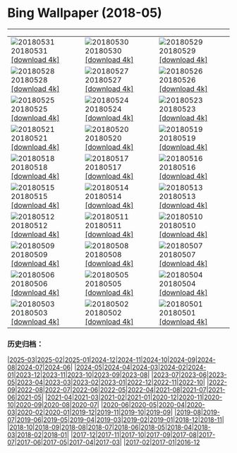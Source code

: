 # Bing Wallpaper (2018-05)
**************

<table><tr><td><img class="wallpaper" src="https://www.bing.com/az/hprichbg/rb/happychildday_ZH-CN9412524114_1920x1080.jpg" alt="20180531"> 20180531 <a href="https://www.bing.com/az/hprichbg/rb/happychildday_ZH-CN9412524114_UHD.jpg">[download 4k]</a></td><td><img class="wallpaper" src="https://www.bing.com/az/hprichbg/rb/MooseLakeGrass_ZH-CN12424437234_1920x1080.jpg" alt="20180530"> 20180530 <a href="https://www.bing.com/az/hprichbg/rb/MooseLakeGrass_ZH-CN12424437234_UHD.jpg">[download 4k]</a></td><td><img class="wallpaper" src="https://www.bing.com/az/hprichbg/rb/AerialPantanal_ZH-CN7580811600_1920x1080.jpg" alt="20180529"> 20180529 <a href="https://www.bing.com/az/hprichbg/rb/AerialPantanal_ZH-CN7580811600_UHD.jpg">[download 4k]</a></td></tr><tr><td><img class="wallpaper" src="https://www.bing.com/az/hprichbg/rb/KhumbuTents_ZH-CN4978109685_1920x1080.jpg" alt="20180528"> 20180528 <a href="https://www.bing.com/az/hprichbg/rb/KhumbuTents_ZH-CN4978109685_UHD.jpg">[download 4k]</a></td><td><img class="wallpaper" src="https://www.bing.com/az/hprichbg/rb/AsiaticElephant_ZH-CN12232084520_1920x1080.jpg" alt="20180527"> 20180527 <a href="https://www.bing.com/az/hprichbg/rb/AsiaticElephant_ZH-CN12232084520_UHD.jpg">[download 4k]</a></td><td><img class="wallpaper" src="https://www.bing.com/az/hprichbg/rb/TSSSF_ZH-CN12002715124_1920x1080.jpg" alt="20180526"> 20180526 <a href="https://www.bing.com/az/hprichbg/rb/TSSSF_ZH-CN12002715124_UHD.jpg">[download 4k]</a></td></tr><tr><td><img class="wallpaper" src="https://www.bing.com/az/hprichbg/rb/SallyRideEarthKAM_ZH-CN12897817240_1920x1080.jpg" alt="20180525"> 20180525 <a href="https://www.bing.com/az/hprichbg/rb/SallyRideEarthKAM_ZH-CN12897817240_UHD.jpg">[download 4k]</a></td><td><img class="wallpaper" src="https://www.bing.com/az/hprichbg/rb/WineDay_ZH-CN9852912150_1920x1080.jpg" alt="20180524"> 20180524 <a href="https://www.bing.com/az/hprichbg/rb/WineDay_ZH-CN9852912150_UHD.jpg">[download 4k]</a></td><td><img class="wallpaper" src="https://www.bing.com/az/hprichbg/rb/BklynBrdge_ZH-CN13871214699_1920x1080.jpg" alt="20180523"> 20180523 <a href="https://www.bing.com/az/hprichbg/rb/BklynBrdge_ZH-CN13871214699_UHD.jpg">[download 4k]</a></td></tr><tr><td><img class="wallpaper" src="https://www.bing.com/az/hprichbg/rb/StormyCrater_ZH-CN7380963684_1920x1080.jpg" alt="20180521"> 20180521 <a href="https://www.bing.com/az/hprichbg/rb/StormyCrater_ZH-CN7380963684_UHD.jpg">[download 4k]</a></td><td><img class="wallpaper" src="https://www.bing.com/az/hprichbg/rb/NamibFace_ZH-CN6782882876_1920x1080.jpg" alt="20180520"> 20180520 <a href="https://www.bing.com/az/hprichbg/rb/NamibFace_ZH-CN6782882876_UHD.jpg">[download 4k]</a></td><td><img class="wallpaper" src="https://www.bing.com/az/hprichbg/rb/Love_ZH-CN11474763511_1920x1080.jpg" alt="20180519"> 20180519 <a href="https://www.bing.com/az/hprichbg/rb/Love_ZH-CN11474763511_UHD.jpg">[download 4k]</a></td></tr><tr><td><img class="wallpaper" src="https://www.bing.com/az/hprichbg/rb/SpringtimeinGiverny_ZH-CN8223989854_1920x1080.jpg" alt="20180518"> 20180518 <a href="https://www.bing.com/az/hprichbg/rb/SpringtimeinGiverny_ZH-CN8223989854_UHD.jpg">[download 4k]</a></td><td><img class="wallpaper" src="https://www.bing.com/az/hprichbg/rb/FalcoPeregrinus_ZH-CN12522703608_1920x1080.jpg" alt="20180517"> 20180517 <a href="https://www.bing.com/az/hprichbg/rb/FalcoPeregrinus_ZH-CN12522703608_UHD.jpg">[download 4k]</a></td><td><img class="wallpaper" src="https://www.bing.com/az/hprichbg/rb/FishingWarehouses_ZH-CN12358243818_1920x1080.jpg" alt="20180516"> 20180516 <a href="https://www.bing.com/az/hprichbg/rb/FishingWarehouses_ZH-CN12358243818_UHD.jpg">[download 4k]</a></td></tr><tr><td><img class="wallpaper" src="https://www.bing.com/az/hprichbg/rb/OakTreeMaize_ZH-CN10523296117_1920x1080.jpg" alt="20180515"> 20180515 <a href="https://www.bing.com/az/hprichbg/rb/OakTreeMaize_ZH-CN10523296117_UHD.jpg">[download 4k]</a></td><td><img class="wallpaper" src="https://www.bing.com/az/hprichbg/rb/BushHyrax_ZH-CN9145408965_1920x1080.jpg" alt="20180514"> 20180514 <a href="https://www.bing.com/az/hprichbg/rb/BushHyrax_ZH-CN9145408965_UHD.jpg">[download 4k]</a></td><td><img class="wallpaper" src="https://www.bing.com/az/hprichbg/rb/DolomitesBikeRace_ZH-CN10922620742_1920x1080.jpg" alt="20180513"> 20180513 <a href="https://www.bing.com/az/hprichbg/rb/DolomitesBikeRace_ZH-CN10922620742_UHD.jpg">[download 4k]</a></td></tr><tr><td><img class="wallpaper" src="https://www.bing.com/az/hprichbg/rb/ManateeMom_ZH-CN9943350192_1920x1080.jpg" alt="20180512"> 20180512 <a href="https://www.bing.com/az/hprichbg/rb/ManateeMom_ZH-CN9943350192_UHD.jpg">[download 4k]</a></td><td><img class="wallpaper" src="https://www.bing.com/az/hprichbg/rb/MontezumaSnowGeese_ZH-CN9467663976_1920x1080.jpg" alt="20180511"> 20180511 <a href="https://www.bing.com/az/hprichbg/rb/MontezumaSnowGeese_ZH-CN9467663976_UHD.jpg">[download 4k]</a></td><td><img class="wallpaper" src="https://www.bing.com/az/hprichbg/rb/HollowRock_ZH-CN11829527473_1920x1080.jpg" alt="20180510"> 20180510 <a href="https://www.bing.com/az/hprichbg/rb/HollowRock_ZH-CN11829527473_UHD.jpg">[download 4k]</a></td></tr><tr><td><img class="wallpaper" src="https://www.bing.com/az/hprichbg/rb/Kolonihavehus_ZH-CN6388656996_1920x1080.jpg" alt="20180509"> 20180509 <a href="https://www.bing.com/az/hprichbg/rb/Kolonihavehus_ZH-CN6388656996_UHD.jpg">[download 4k]</a></td><td><img class="wallpaper" src="https://www.bing.com/az/hprichbg/rb/LongtailedWidowbird_ZH-CN7843068065_1920x1080.jpg" alt="20180508"> 20180508 <a href="https://www.bing.com/az/hprichbg/rb/LongtailedWidowbird_ZH-CN7843068065_UHD.jpg">[download 4k]</a></td><td><img class="wallpaper" src="https://www.bing.com/az/hprichbg/rb/LulworthCoveDorset_ZH-CN6277179800_1920x1080.jpg" alt="20180507"> 20180507 <a href="https://www.bing.com/az/hprichbg/rb/LulworthCoveDorset_ZH-CN6277179800_UHD.jpg">[download 4k]</a></td></tr><tr><td><img class="wallpaper" src="https://www.bing.com/az/hprichbg/rb/Knuthojdsmossen_ZH-CN11774377222_1920x1080.jpg" alt="20180506"> 20180506 <a href="https://www.bing.com/az/hprichbg/rb/Knuthojdsmossen_ZH-CN11774377222_UHD.jpg">[download 4k]</a></td><td><img class="wallpaper" src="https://www.bing.com/az/hprichbg/rb/NOTricentennial_ZH-CN8971649459_1920x1080.jpg" alt="20180505"> 20180505 <a href="https://www.bing.com/az/hprichbg/rb/NOTricentennial_ZH-CN8971649459_UHD.jpg">[download 4k]</a></td><td><img class="wallpaper" src="https://www.bing.com/az/hprichbg/rb/Mariachis_ZH-CN12661065263_1920x1080.jpg" alt="20180504"> 20180504 <a href="https://www.bing.com/az/hprichbg/rb/Mariachis_ZH-CN12661065263_UHD.jpg">[download 4k]</a></td></tr><tr><td><img class="wallpaper" src="https://www.bing.com/az/hprichbg/rb/PKUCHINA_ZH-CN12651058425_1920x1080.jpg" alt="20180503"> 20180503 <a href="https://www.bing.com/az/hprichbg/rb/PKUCHINA_ZH-CN12651058425_UHD.jpg">[download 4k]</a></td><td><img class="wallpaper" src="https://www.bing.com/az/hprichbg/rb/Nazars_ZH-CN13550755131_1920x1080.jpg" alt="20180502"> 20180502 <a href="https://www.bing.com/az/hprichbg/rb/Nazars_ZH-CN13550755131_UHD.jpg">[download 4k]</a></td><td><img class="wallpaper" src="https://www.bing.com/az/hprichbg/rb/EuropeanBarracuda_ZH-CN13968323163_1920x1080.jpg" alt="20180501"> 20180501 <a href="https://www.bing.com/az/hprichbg/rb/EuropeanBarracuda_ZH-CN13968323163_UHD.jpg">[download 4k]</a></td></tr></table>

### 历史归档：

|[2025-03](/../2025-03/2025-03.md)|[2025-02](/../2025-02/2025-02.md)|[2025-01](/../2025-01/2025-01.md)|[2024-12](/../2024-12/2024-12.md)|[2024-11](/../2024-11/2024-11.md)|[2024-10](/../2024-10/2024-10.md)|[2024-09](/../2024-09/2024-09.md)|[2024-08](/../2024-08/2024-08.md)|[2024-07](/../2024-07/2024-07.md)|[2024-06](/../2024-06/2024-06.md)|
|[2024-05](/../2024-05/2024-05.md)|[2024-04](/../2024-04/2024-04.md)|[2024-03](/../2024-03/2024-03.md)|[2024-02](/../2024-02/2024-02.md)|[2024-01](/../2024-01/2024-01.md)|[2023-12](/../2023-12/2023-12.md)|[2023-11](/../2023-11/2023-11.md)|[2023-10](/../2023-10/2023-10.md)|[2023-09](/../2023-09/2023-09.md)|[2023-08](/../2023-08/2023-08.md)|
|[2023-07](/../2023-07/2023-07.md)|[2023-06](/../2023-06/2023-06.md)|[2023-05](/../2023-05/2023-05.md)|[2023-04](/../2023-04/2023-04.md)|[2023-03](/../2023-03/2023-03.md)|[2023-02](/../2023-02/2023-02.md)|[2023-01](/../2023-01/2023-01.md)|[2022-12](/../2022-12/2022-12.md)|[2022-11](/../2022-11/2022-11.md)|[2022-10](/../2022-10/2022-10.md)|
|[2022-09](/../2022-09/2022-09.md)|[2022-08](/../2022-08/2022-08.md)|[2022-07](/../2022-07/2022-07.md)|[2022-06](/../2022-06/2022-06.md)|[2022-05](/../2022-05/2022-05.md)|[2022-04](/../2022-04/2022-04.md)|[2021-08](/../2021-08/2021-08.md)|[2021-07](/../2021-07/2021-07.md)|[2021-06](/../2021-06/2021-06.md)|[2021-05](/../2021-05/2021-05.md)|
|[2021-04](/../2021-04/2021-04.md)|[2021-03](/../2021-03/2021-03.md)|[2021-02](/../2021-02/2021-02.md)|[2021-01](/../2021-01/2021-01.md)|[2020-12](/../2020-12/2020-12.md)|[2020-11](/../2020-11/2020-11.md)|[2020-10](/../2020-10/2020-10.md)|[2020-09](/../2020-09/2020-09.md)|[2020-08](/../2020-08/2020-08.md)|[2020-07](/../2020-07/2020-07.md)|
|[2020-06](/../2020-06/2020-06.md)|[2020-05](/../2020-05/2020-05.md)|[2020-04](/../2020-04/2020-04.md)|[2020-03](/../2020-03/2020-03.md)|[2020-02](/../2020-02/2020-02.md)|[2020-01](/../2020-01/2020-01.md)|[2019-12](/../2019-12/2019-12.md)|[2019-11](/../2019-11/2019-11.md)|[2019-10](/../2019-10/2019-10.md)|[2019-09](/../2019-09/2019-09.md)|
|[2019-08](/../2019-08/2019-08.md)|[2019-07](/../2019-07/2019-07.md)|[2019-06](/../2019-06/2019-06.md)|[2019-05](/../2019-05/2019-05.md)|[2019-04](/../2019-04/2019-04.md)|[2019-03](/../2019-03/2019-03.md)|[2019-02](/../2019-02/2019-02.md)|[2019-01](/../2019-01/2019-01.md)|[2018-12](/../2018-12/2018-12.md)|[2018-11](/../2018-11/2018-11.md)|
|[2018-10](/../2018-10/2018-10.md)|[2018-09](/../2018-09/2018-09.md)|[2018-08](/../2018-08/2018-08.md)|[2018-07](/../2018-07/2018-07.md)|[2018-06](/../2018-06/2018-06.md)|[2018-05](/2018-05.md)|[2018-04](/../2018-04/2018-04.md)|[2018-03](/../2018-03/2018-03.md)|[2018-02](/../2018-02/2018-02.md)|[2018-01](/../2018-01/2018-01.md)|
|[2017-12](/../2017-12/2017-12.md)|[2017-11](/../2017-11/2017-11.md)|[2017-10](/../2017-10/2017-10.md)|[2017-09](/../2017-09/2017-09.md)|[2017-08](/../2017-08/2017-08.md)|[2017-07](/../2017-07/2017-07.md)|[2017-06](/../2017-06/2017-06.md)|[2017-05](/../2017-05/2017-05.md)|[2017-04](/../2017-04/2017-04.md)|[2017-03](/../2017-03/2017-03.md)|
|[2017-02](/../2017-02/2017-02.md)|[2017-01](/../2017-01/2017-01.md)|[2016-12](/../2016-12/2016-12.md)